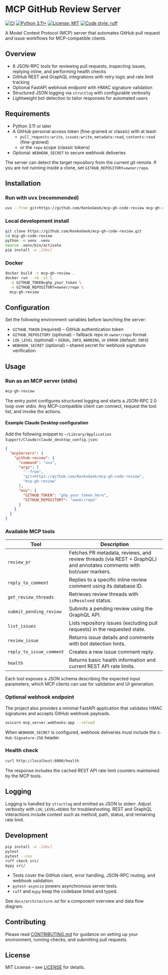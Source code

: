 # MCP GitHub Review Server

[![CI](https://github.com/KenkoGeek/mcp-gh-code-review/actions/workflows/ci-release.yml/badge.svg)](https://github.com/KenkoGeek/mcp-gh-code-review/actions/workflows/ci-release.yml)
[![Python 3.11+](https://img.shields.io/badge/python-3.11+-blue.svg)](https://www.python.org/downloads/)
[![License: MIT](https://img.shields.io/badge/License-MIT-yellow.svg)](https://opensource.org/licenses/MIT)
[![Code style: ruff](https://img.shields.io/badge/code%20style-ruff-000000.svg)](https://github.com/astral-sh/ruff)

A Model Context Protocol (MCP) server that automates GitHub pull request and issue workflows for MCP-compatible clients.

## Overview

- 8 JSON-RPC tools for reviewing pull requests, inspecting issues, replying inline, and performing health checks
- GitHub REST and GraphQL integrations with retry logic and rate limit tracking
- Optional FastAPI webhook endpoint with HMAC signature validation
- Structured JSON logging via `structlog` with configurable verbosity
- Lightweight bot detection to tailor responses for automated users

## Requirements

- Python 3.11 or later
- A GitHub personal access token (fine-grained or classic) with at least:
  - `pull_requests:write`, `issues:write`, `metadata:read`, `contents:read` (fine-grained)
  - or the `repo` scope (classic tokens)
- Optional: `WEBHOOK_SECRET` to secure webhook deliveries

The server can detect the target repository from the current git remote. If you are not running inside a clone, set `GITHUB_REPOSITORY=owner/repo`.

## Installation

### Run with uvx (recommended)

```bash
uvx --from git+https://github.com/KenkoGeek/mcp-gh-code-review mcp-gh-review
```

### Local development install

```bash
git clone https://github.com/KenkoGeek/mcp-gh-code-review.git
cd mcp-gh-code-review
python -m venv .venv
source .venv/bin/activate
pip install -e .[dev]
```

### Docker

```bash
docker build -t mcp-gh-review .
docker run --rm -it \
  -e GITHUB_TOKEN=ghp_your_token \
  -e GITHUB_REPOSITORY=owner/repo \
  mcp-gh-review
```

## Configuration

Set the following environment variables before launching the server:

- `GITHUB_TOKEN` (required) – GitHub authentication token
- `GITHUB_REPOSITORY` (optional) – fallback repo in `owner/repo` format
- `LOG_LEVEL` (optional) – `DEBUG`, `INFO`, `WARNING`, or `ERROR` (default: `INFO`)
- `WEBHOOK_SECRET` (optional) – shared secret for webhook signature verification

## Usage

### Run as an MCP server (stdio)

```bash
mcp-gh-review
```

The entry point configures structured logging and starts a JSON-RPC 2.0 loop over stdio. Any MCP-compatible client can connect, request the tool list, and invoke the actions.

#### Example Claude Desktop configuration

Add the following snippet to `~/Library/Application Support/Claude/claude_desktop_config.json`:

```json
{
  "mcpServers": {
    "github-review": {
      "command": "uvx",
      "args": [
        "--from",
        "git+https://github.com/KenkoGeek/mcp-gh-code-review",
        "mcp-gh-review"
      ],
      "env": {
        "GITHUB_TOKEN": "ghp_your_token_here",
        "GITHUB_REPOSITORY": "owner/repo"
      }
    }
  }
}
```

### Available MCP tools

| Tool | Description |
| --- | --- |
| `review_pr` | Fetches PR metadata, reviews, and review threads (via REST + GraphQL) and annotates comments with bot/user markers. |
| `reply_to_comment` | Replies to a specific inline review comment using its database ID. |
| `get_review_threads` | Retrieves review threads with `isResolved` status. |
| `submit_pending_review` | Submits a pending review using the GraphQL API. |
| `list_issues` | Lists repository issues (excluding pull requests) in the requested state. |
| `review_issue` | Returns issue details and comments with bot detection hints. |
| `reply_to_issue_comment` | Creates a new issue comment reply. |
| `health` | Returns basic health information and current REST API rate limits. |

Each tool exposes a JSON schema describing the expected input parameters, which MCP clients can use for validation and UI generation.

### Optional webhook endpoint

The project also provides a minimal FastAPI application that validates HMAC signatures and accepts GitHub webhook payloads.

```bash
uvicorn mcp_server.webhooks:app --reload
```

When `WEBHOOK_SECRET` is configured, webhook deliveries must include the `X-Hub-Signature-256` header.

### Health check

```bash
curl http://localhost:8000/health
```

The response includes the cached REST API rate limit counters maintained by the MCP tools.

## Logging

Logging is handled by `structlog` and emitted as JSON to stderr. Adjust verbosity with `LOG_LEVEL=DEBUG` for troubleshooting. REST and GraphQL interactions include context such as method, path, status, and remaining rate limit.

## Development

```bash
pip install -e .[dev]
pytest
pytest --cov
ruff check src/
mypy src/
```

- Tests cover the GitHub client, error handling, JSON-RPC routing, and webhook validation.
- `pytest-asyncio` powers asynchronous server tests.
- `ruff` and `mypy` keep the codebase linted and typed.

See `docs/architecture.md` for a component overview and data flow diagram.

## Contributing

Please read [CONTRIBUTING.md](CONTRIBUTING.md) for guidance on setting up your environment, running checks, and submitting pull requests.

## License

MIT License – see [LICENSE](LICENSE) for details.
